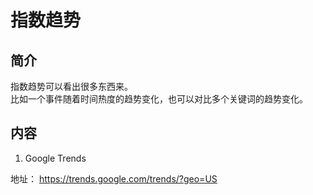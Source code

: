 # 指数趋势  
  
## 简介  
  
指数趋势可以看出很多东西来。  
比如一个事件随着时间热度的趋势变化，也可以对比多个关键词的趋势变化。    
  
  
## 内容  
  
1. Google Trends

地址： https://trends.google.com/trends/?geo=US  
